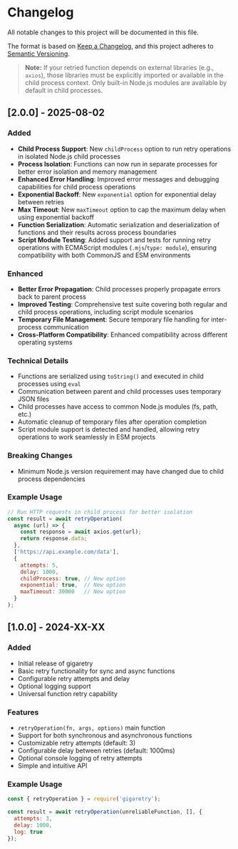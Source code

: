# Changelog

All notable changes to this project will be documented in this file.

The format is based on [Keep a Changelog](https://keepachangelog.com/en/1.0.0/),
and this project adheres to [Semantic Versioning](https://semver.org/spec/v2.0.0.html).

> **Note:** If your retried function depends on external libraries (e.g., `axios`), those libraries must be explicitly imported or available in the child process context. Only built-in Node.js modules are available by default in child processes.

## [2.0.0] - 2025-08-02

### Added
- **Child Process Support**: New `childProcess` option to run retry operations in isolated Node.js child processes
- **Process Isolation**: Functions can now run in separate processes for better error isolation and memory management
- **Enhanced Error Handling**: Improved error messages and debugging capabilities for child process operations
- **Exponential Backoff**: New `exponential` option for exponential delay between retries
- **Max Timeout**: New `maxTimeout` option to cap the maximum delay when using exponential backoff
- **Function Serialization**: Automatic serialization and deserialization of functions and their results across process boundaries
- **Script Module Testing**: Added support and tests for running retry operations with ECMAScript modules (`.mjs`/`type: module`), ensuring compatibility with both CommonJS and ESM environments

### Enhanced
- **Better Error Propagation**: Child processes properly propagate errors back to parent process
- **Improved Testing**: Comprehensive test suite covering both regular and child process operations, including script module scenarios
- **Temporary File Management**: Secure temporary file handling for inter-process communication
- **Cross-Platform Compatibility**: Enhanced compatibility across different operating systems

### Technical Details
- Functions are serialized using `toString()` and executed in child processes using `eval`
- Communication between parent and child processes uses temporary JSON files
- Child processes have access to common Node.js modules (fs, path, etc.)
- Automatic cleanup of temporary files after operation completion
- Script module support is detected and handled, allowing retry operations to work seamlessly in ESM projects

### Breaking Changes
- Minimum Node.js version requirement may have changed due to child process dependencies

### Example Usage
```javascript
// Run HTTP requests in child process for better isolation
const result = await retryOperation(
  async (url) => {
    const response = await axios.get(url);
    return response.data;
  },
  ['https://api.example.com/data'],
  {
    attempts: 5,
    delay: 1000,
    childProcess: true, // New option
    exponential: true,  // New option
    maxTimeout: 30000   // New option
  }
);
```

## [1.0.0] - 2024-XX-XX

### Added
- Initial release of gigaretry
- Basic retry functionality for sync and async functions
- Configurable retry attempts and delay
- Optional logging support
- Universal function retry capability

### Features
- `retryOperation(fn, args, options)` main function
- Support for both synchronous and asynchronous functions
- Customizable retry attempts (default: 3)
- Configurable delay between retries (default: 1000ms)
- Optional console logging of retry attempts
- Simple and intuitive API

### Example Usage
```javascript
const { retryOperation } = require('gigaretry');

const result = await retryOperation(unreliableFunction, [], {
  attempts: 3,
  delay: 1000,
  log: true
});
```